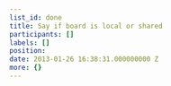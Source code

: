 ```yaml
---
list_id: done
title: Say if board is local or shared
participants: []
labels: []
position: 
date: 2013-01-26 16:38:31.000000000 Z
more: {}
---
```



